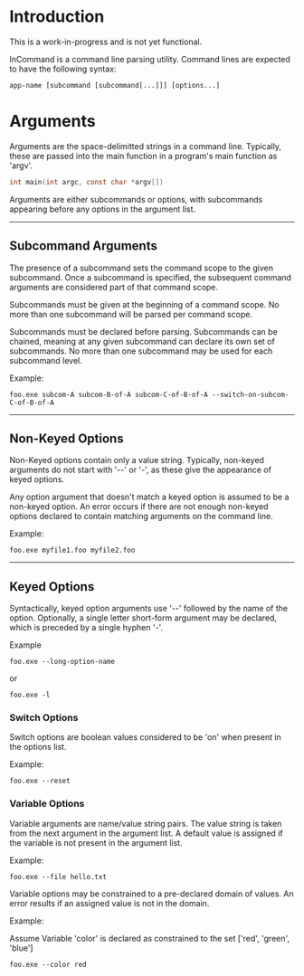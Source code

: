 # Introduction

This is a work-in-progress and is not yet functional.

InCommand is a command line parsing utility. Command lines are expected to have the following syntax:

```
app-name [subcommand [subcommand[...]]] [options...]
```

# Arguments

Arguments are the space-delimitted strings in a command line. Typically, these are passed into the main function in a program's main function as 'argv'.

```C
int main(int argc, const char *argv[])
```

Arguments are either subcommands or options, with subcommands appearing before any options in the argument list.

---

## Subcommand Arguments

The presence of a subcommand sets the command scope to the given subcommand. Once a subcommand is specified, the subsequent command arguments are considered part of that command scope.

Subcommands must be given at the beginning of a command scope. No more than one subcommand will be parsed per command scope.

Subcommands must be declared before parsing. Subcommands can be chained, meaning at any given subcommand can declare its own set of subcommands. No more than one subcommand may be used for each subcommand level.

Example:

```
foo.exe subcom-A subcom-B-of-A subcom-C-of-B-of-A --switch-on-subcom-C-of-B-of-A
```

---

## Non-Keyed Options

Non-Keyed options contain only a value string. Typically, non-keyed arguments do not start with '--' or '-', as these give the appearance of keyed options.

Any option argument that doesn't match a keyed option is assumed to be a non-keyed option. An error occurs if there are not enough non-keyed options declared to contain matching arguments on the command line.

Example:

```
foo.exe myfile1.foo myfile2.foo
```

---

## Keyed Options

Syntactically, keyed option arguments use '--' followed by the name of the option. Optionally, a single letter short-form argument may be declared, which is preceded by a single hyphen '-'.

Example
```
foo.exe --long-option-name
```

or

```
foo.exe -l
```

### Switch Options

Switch options are boolean values considered to be 'on' when present in the options list. 

Example:

```
foo.exe --reset
```

### Variable Options

Variable arguments are name/value string pairs. The value string is taken from the next argument in the argument list. A default value is assigned if the variable is not present in the argument list.

Example:

```
foo.exe --file hello.txt
```

Variable options may be constrained to a pre-declared domain of values. An error results if an assigned value is not in the domain.

Example:

Assume Variable 'color' is declared as constrained to the set ['red', 'green', 'blue']

```
foo.exe --color red
```
